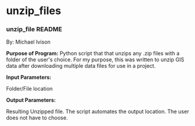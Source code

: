 # unzip_files 

### unzip_file README

By: Michael Ivison

**Purpose of Program:** Python script that that unzips any .zip files with a folder of the user's choice. For my purpose, this was written to unzip GIS data after downloading multiple data files for use in a project.

**Input Parameters:**

Folder/File location

**Output Parameters:**

Resulting Unzipped file. The script automates the output location. The user does not have to choose.
